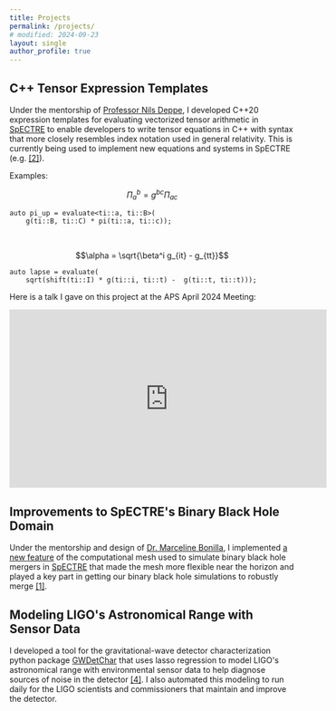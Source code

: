 ```yaml
---
title: Projects
permalink: /projects/
# modified: 2024-09-23
layout: single
author_profile: true
---
```



## C++ Tensor Expression Templates
Under the mentorship of [Professor Nils Deppe](https://nilsdeppe.com/), I developed C++20 expression templates for evaluating vectorized tensor arithmetic in [SpECTRE](https://github.com/sxs-collaboration/spectre) to enable developers to write tensor equations in C++ with syntax that more closely resembles index notation used in general relativity. This is currently being used to implement new equations and systems in SpECTRE (e.g. [[2]](https://arxiv.org/abs/2410.22290)).

Examples:

$$\Pi_a{}^b = g^{bc}\Pi_{ac}$$
```
auto pi_up = evaluate<ti::a, ti::B>(
    g(ti::B, ti::C) * pi(ti::a, ti::c));
```

&nbsp;

$$\alpha = \sqrt{\beta^i g_{it} - g_{tt}}$$
```
auto lapse = evaluate(
    sqrt(shift(ti::I) * g(ti::i, ti::t) -  g(ti::t, ti::t)));
```

Here is a talk I gave on this project at the APS April 2024 Meeting:
<iframe width="560" height="315" src="https://www.youtube.com/embed/5AmWSoib2h8" frameborder="0" allow="accelerometer; autoplay; clipboard-write; encrypted-media; gyroscope; picture-in-picture" allowfullscreen></iframe>


## Improvements to SpECTRE's Binary Black Hole Domain
Under the mentorship and design of [Dr. Marceline Bonilla](https://moiretomarceline.com/), I implemented [a new feature](https://spectre-code.org/classdomain_1_1CoordinateMaps_1_1Wedge.html#autotoc_md416) of the computational mesh used to simulate binary black hole mergers in [SpECTRE](https://github.com/sxs-collaboration/spectre) that made the mesh more flexible near the horizon and played a key part in getting our binary black hole simulations to robustly merge [[1]](https://arxiv.org/abs/2410.00265).

## Modeling LIGO's Astronomical Range with Sensor Data
I developed a tool for the gravitational-wave detector characterization python package [GWDetChar](https://github.com/gwdetchar/gwdetchar) that uses lasso regression to model LIGO's astronomical range with environmental sensor data to help diagnose sources of noise in the detector [[4]](https://iopscience.iop.org/article/10.1088/1361-6382/aae593). I also automated this modeling to run daily for the LIGO scientists and commissioners that maintain and improve the detector.
